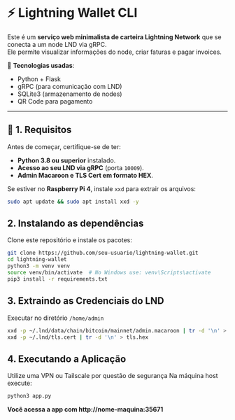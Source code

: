 # ⚡ Lightning Wallet CLI

Este é um **serviço web minimalista de carteira Lightning Network** que se conecta a um node LND via gRPC.  
Ele permite visualizar informações do node, criar faturas e pagar invoices.

🚀 **Tecnologias usadas**:
- Python + Flask
- gRPC (para comunicação com LND)
- SQLite3 (armazenamento de nodes)
- QR Code para pagamento

---

## 📌 **1. Requisitos**
Antes de começar, certifique-se de ter:
- **Python 3.8 ou superior** instalado.
- **Acesso ao seu LND via gRPC** (porta `10009`).
- **Admin Macaroon e TLS Cert em formato HEX**.

Se estiver no **Raspberry Pi 4**, instale `xxd` para extrair os arquivos:
```bash
sudo apt update && sudo apt install xxd -y
```
## **2. Instalando as dependências**
Clone este repositório e instale os pacotes:

```bash
git clone https://github.com/seu-usuario/lightning-wallet.git
cd lightning-wallet
python3 -m venv venv
source venv/bin/activate  # No Windows use: venv\Scripts\activate
pip3 install -r requirements.txt
```
## **3. Extraindo as Credenciais do LND**
Executar no diretório `/home/admin`
```bash
xxd -p ~/.lnd/data/chain/bitcoin/mainnet/admin.macaroon | tr -d '\n' > macaroon.hex
xxd -p ~/.lnd/tls.cert | tr -d '\n' > tls.hex
```
## **4. Executando a Aplicação**
Utilize uma VPN ou Tailscale por questão de segurança
Na máquina host execute:
```bash
python3 app.py
```
**Você acessa a app com http://nome-maquina:35671**
